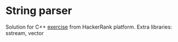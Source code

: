 # String parser

Solution for C++ [exercise](https://www.hackerrank.com/challenges/c-tutorial-stringstream/problem) from HackerRank platform.
Extra libraries: sstream, vector
